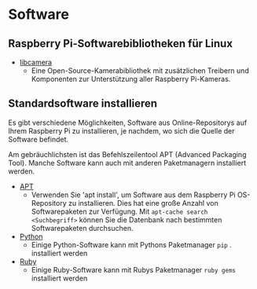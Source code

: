 # Software

## Raspberry Pi-Softwarebibliotheken für Linux

 - [libcamera](libcamera/README.md)
    - Eine Open-Source-Kamerabibliothek mit zusätzlichen Treibern und Komponenten zur Unterstützung aller Raspberry Pi-Kameras.
    

## Standardsoftware installieren

Es gibt verschiedene Möglichkeiten, Software aus Online-Repositorys auf Ihrem Raspberry Pi zu installieren, je nachdem, wo sich die Quelle der Software befindet.

Am gebräuchlichsten ist das Befehlszeilentool APT (Advanced Packaging Tool). Manche Software kann auch mit anderen Paketmanagern installiert werden.

- [APT](apt.md)
    - Verwenden Sie 'apt install', um Software aus dem Raspberry Pi OS-Repository zu installieren. Dies hat eine große Anzahl von Softwarepaketen zur Verfügung. Mit `apt-cache search <Suchbegriff>` können Sie die Datenbank nach bestimmten Softwarepaketen durchsuchen.
- [Python](python.md)
    - Einige Python-Software kann mit Pythons Paketmanager `pip` . installiert werden
- [Ruby](ruby.md)
    - Einige Ruby-Software kann mit Rubys Paketmanager `ruby gems` installiert werden

